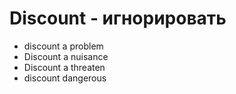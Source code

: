 # Discount - игнорировать

- discount a problem
- Discount a nuisance
- Discount a threaten
- discount dangerous
